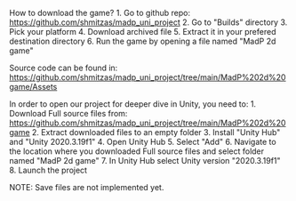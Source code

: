 How to download the game?
    1. Go to github repo: https://github.com/shmitzas/madp_uni_project
    2. Go to "Builds" directory
    3. Pick your platform
    4. Download archived file
    5. Extract it in your prefered destination directory
    6. Run the game by opening a file named "MadP 2d game"

Source code can be found in:
    https://github.com/shmitzas/madp_uni_project/tree/main/MadP%202d%20game/Assets

In order to open our project for deeper dive in Unity, you need to:
    1. Download Full source files from: https://github.com/shmitzas/madp_uni_project/tree/main/MadP%202d%20game
    2. Extract downloaded files to an empty folder
    3. Install "Unity Hub" and "Unity 2020.3.19f1"
    4. Open Unity Hub
    5. Select "Add"
    6. Navigate to the location where you downloaded Full source files and select folder named "MadP 2d game"
    7. In Unity Hub select Unity version "2020.3.19f1"
    8. Launch the project

NOTE: Save files are not implemented yet.